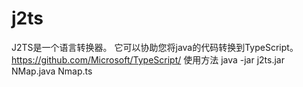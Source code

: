 # j2ts
J2TS是一个语言转换器。
它可以协助您将java的代码转换到TypeScript。https://github.com/Microsoft/TypeScript/
使用方法
java -jar j2ts.jar NMap.java Nmap.ts
